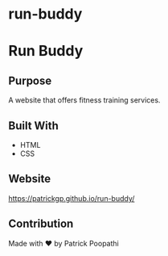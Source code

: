 # run-buddy

# Run Buddy

## Purpose
A website that offers fitness training services.

## Built With
* HTML
* CSS

## Website
https://patrickgp.github.io/run-buddy/

## Contribution
Made with ❤️ by Patrick Poopathi
